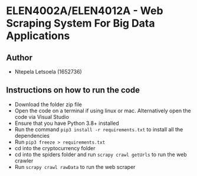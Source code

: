 # ELEN4002A/ELEN4012A - Web Scraping System For Big Data Applications
## Author
- Ntepela Letsoela (1652736)
## Instructions on how to run the code
- Download the folder zip file
- Open the code on a terminal if using linux or mac. Alternatively open the code via Visual Studio
- Ensure that you have Python 3.8+ installed
- Run the command `pip3 install -r requirements.txt` to install all the dependencies
- Run `pip3 freeze > requirements.txt`
- cd into the cryptocurrency folder
- cd into the spiders folder and run `scrapy crawl getUrls` to run the web crawler
- Run `scrapy crawl rawData` to run the web scraper